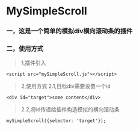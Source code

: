 # MySimpleScroll
### 一，这是一个简单的模拟div横向滚动条的插件

### 二，使用方式

> 1,插件引入
```
<script src="mySimpleScroll.js"></script>
```

> 2,使用方式
> 2.1,目标div需要设置一个id
```
<div id="target">some content</div>
```
> 2.2,将id传递给插件构造模拟的横向滚动条
```
mySimpleScroll({selector: 'target'});
```

